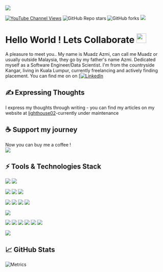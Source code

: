 <img src="https://github.com/willofd02/Muadz_Azmi/blob/master/header_banner.png/" >

[![YouTube Channel Views](https://img.shields.io/youtube/channel/views/UC6bxCRcJN9tVQRvsnM86lOA?style=social&link=https://www.youtube.com/channel/UC6bxCRcJN9tVQRvsnM86lOA/)](https://www.youtube.com/channel/UC6bxCRcJN9tVQRvsnM86lOA/) ![GitHub Repo stars](https://img.shields.io/github/stars/willofd02/willofd02?style=social) ![GitHub forks](https://img.shields.io/github/forks/willofd02/willofd02?style=social) ![](https://komarev.com/ghpvc/?username=willofd02&label=Profile+Views) 


# Hello World ! Lets Collaborate <img src="https://github.com/willofd02/Muadz_Azmi/blob/master/collaborator-handshake.gif" width="30px">

A pleasure to meet you.. My name is Muadz Azmi, can call me Muadz or usually outside Malaysia, they go by my father's name  Azmi. Dedicated myself as a Software Engineer/Data Scientist. I'm from the countryside Kangar, living in Kuala Lumpur, currently freelancing and actively finding placement. You can find me on on [[![LinkedIn][1.2]][2]

## &#x270d; Expressing Thoughts

I express my thoughts through writing - you can find my articles on my website at [lighthouse02](#)-currently under maintenance 

## ☕️  Support my journey
Now you can buy me a coffee ! 
<br>
<a href="https://www.buymeacoffee.com/muadzazmi"><img src="https://img.buymeacoffee.com/button-api/?text=Buy me a coffee&emoji=&slug=muadzazmi&button_colour=FF5F5F&font_colour=ffffff&font_family=Comic&outline_colour=000000&coffee_colour=FFDD00"></a>

##  ⚡ Tools & Technologies Stack
![](https://img.shields.io/badge/OS-Linux-informational?style=flat&logo=linux&color=FF4747)
![](https://img.shields.io/badge/OS-Windows-informational?style=flat&logo=windows&color=FF4747)

![](https://img.shields.io/badge/Editor-Visual_Studio_Code-informational?style=flat&logo=visualstudiocode&color=FF4747)
![](https://img.shields.io/badge/Editor-Google_Collab-informational?style=flat&logo=googlecolab&color=FF4747)
![](https://img.shields.io/badge/Editor-Jupyter_Notebook-informational?style=flat&logo=jupyter&color=FF4747)

![](https://img.shields.io/badge/Code-Python-informational?style=flat&logo=python&color=FF4747)
![](https://img.shields.io/badge/Code-JavaScript-informational?style=flat&logo=javascript&color=FF4747)
![](https://img.shields.io/badge/Code-Apache_Spark-informational?style=flat&logo=apachespark&color=FF4747)
![](https://img.shields.io/badge/Code-SQL-informational?style=flat&logo=mysql&color=FF4747)

![](https://img.shields.io/badge/Shell-Bash-informational?style=flat&logo=gnu-bash&color=FF4747)

![](https://img.shields.io/badge/Tools-MongoDB-informational?style=flat&logo=mongodb&color=FF4747)
![](https://img.shields.io/badge/Tools-Kafka-informational?style=flat&logo=apachekafka&color=FF4747)
![](https://img.shields.io/badge/Tools-Docker-informational?style=flat&logo=docker&color=FF4747)
![](https://img.shields.io/badge/Tools-Google_Cloud-informational?style=flat&logo=googlecloud&color=FF4747)
![](https://img.shields.io/badge/Tools-Anaconda_Navigator-informational?style=flat&logo=anaconda&color=FF4747)
![](https://img.shields.io/badge/Cloud-Amazon_AWS-informational?style=flat&logo=amazonaws&color=FF4747)

![](https://img.shields.io/badge/Git-Git-informational?style=flat&logo=git&color=FF4747)




## &#x1f4c8; GitHub Stats
![Metrics](https://metrics.lecoq.io/lighthouse02?template=classic&tweets=1&achievements=1&isocalendar=1&languages=1&isocalendar.duration=half-year&languages.limit=8&languages.sections=most-used&languages.colors=github&languages.threshold=0%25&languages.indepth=false&languages.categories=markup%2C%20programming&languages.recent.categories=markup%2C%20programming&languages.recent.load=300&languages.recent.days=14&achievements.threshold=C&achievements.secrets=true&achievements.display=detailed&achievements.limit=0&tweets.attachments=false&tweets.limit=2&tweets.user=Muadzmi02&config.timezone=Asia%2FKuala_Lumpur)

<!-- Badge -->

[1.1]: https://img.shields.io/badge/Twitter-1DA1F2?style=for-the-badge&logo=twitter&logoColor=white 
[1.2]: https://img.shields.io/badge/LinkedIn-0077B5?style=for-the-badge&logo=linkedin&logoColor=white


<!-- links to my social media accounts -->

[1]: https://twitter.com/Muadzmi02
[2]: https://www.linkedin.com/in/muadz-azmi-8575aa153/
